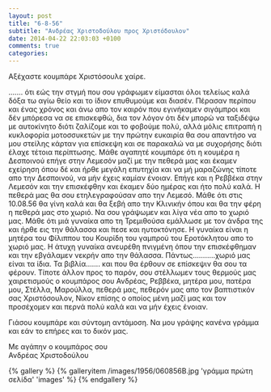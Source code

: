```yaml
---
layout: post
title: "6-8-56"
subtitle: "Ανδρέας Χριστοδούλου προς Χριστόδουλον"
date: 2014-04-22 22:03:03 +0100
comments: true
categories: 
---
```


Αξέχαστε κουμπάρε Χριστόσουλε χαίρε.

....... ότι εώς την στγμή που σου γράφωμεν είμασται όλοι τελείως καλά δόξα τω αγίω θείο και το ίδιον επυθυμούμε και διασέν. Πέρασαν περίπου και ένας χρόνος και άνω απο τον καιρόν που εγινήκαμεν σιγάμπροι και δέν μπόρεσα να σε επισκεφθώ, δια τον λόγον ότι δέν μπορώ να ταξιδέψω με αυτοκίνητο διότι ζαλίζομε και το φοβούμε πολύ, αλλά μόλις επιτραπή η κυκλοφορία μοτοσσυκετών με την πρώτην ευκαιρία θα σου απαντήσο να μου στείλης κάρταν για επίσκεψη και σε παρακαλώ να με συχορήσης διότι έλαχε τέτοια περίπτωσης. Μάθε αγαπητέ κουμπάρε ότι η κουμέρα η Δεσποινού επήγε στην Λεμεσόν μαζί με την πεθερά μας και έκαμεν εχείρηση όπου δέ και ήρθε μεγάλη επυτηχία και να μή μαραζώνης τίποτε απο την Δεσποινού, να μήν έχεις καμίαν ένοιαν. Επήγε και η Ρεββέκα στην Λεμεσόν και την επισκέφθην και έκαμεν δύο ημέρας και ήτο πολύ καλά.
Η πεθερά μας θα σου ετηλεγραφούσαν απο την Λεμεσό. Μάθε ότι στις 10.08.56 θα γίνη καλά και θα ξεβή απο την Κλινικήν όπου και θα την φέρη η πεθερά μας στο χωριό. Να σου γράψωμεν και λίγα νέα απο το χωριό μας. Μάθε ότι μιά γυναίκα απο τη Τρεμιθούσα εμάλλωσε με τον άνδρα της και ήρθε εις την θάλασσα και  ́πεσε και ηυτοκτόνησε. Η γυναίκα είναι η μητέρα του Φίλιππου του Κουρίδη του γαμπρού του Εροτόκλητου απο το χωριό μας. Η άτυχη γυναίκα ανευρέθη πνιγμένη όπου την επισκέφθημαν και την εβγάλαμεν νεκρήν απο την θάλασσα. Πάντως...........χωριό μας είναι τα ίδια. Τα βιβλία....... και που θα έρθουν σε επίσκεψιν θα σου τα φέρουν. Τίποτε άλλον προς το παρόν, σου στέλλωμεν τους θερμούς μας χαιρετισμούς ο κουμπάρος σου Ανδρέας, Ρεββέκα, μητέρα μου, πατέρα μου, Στέλλα, Μαρούλλα, πεθερά μας, πεθερόν μας απο τον βαπτιστικόν σας Χριστόσουλον, Νίκον επίσης ο οποίος μένη μαζί μας και τον προσέχομεν και περνά πολύ καλά και να μήν έχεις ένοιαν.

Γιάσου κουμπάρε και σύντομη αντάμοση.
Να μου γράψης κανένα γράμμα και εάν το επήρες και το δικόν μας.

Με αγάπην ο κουμπάρος σου<br/> Ανδρέας Χριστοδούλου

{% gallery %}
  {% galleryitem /images/1956/060856B.jpg 'γράμμα πρώτη σελίδα' 'images' %}
{% endgallery %}
